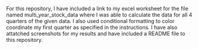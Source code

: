 For this repository, I have included a link to my excel worksheet for the file named multi_year_stock_data where I was able to calculate the data for all 4 quarters of the given data. I also used conditional formatting to color coordinate my first quarter as specified in the instructions. I have also attatched screenshots for my results and have included a README file to this repository. 
